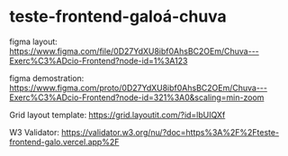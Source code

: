 # teste-frontend-galoá-chuva

figma layout: https://www.figma.com/file/0D27YdXU8ibf0AhsBC2OEm/Chuva---Exerc%C3%ADcio-Frontend?node-id=1%3A123

figma demostration: https://www.figma.com/proto/0D27YdXU8ibf0AhsBC2OEm/Chuva---Exerc%C3%ADcio-Frontend?node-id=321%3A0&scaling=min-zoom

Grid layout template: https://grid.layoutit.com/?id=lbUIQXf

W3 Validator: https://validator.w3.org/nu/?doc=https%3A%2F%2Fteste-frontend-galo.vercel.app%2F

